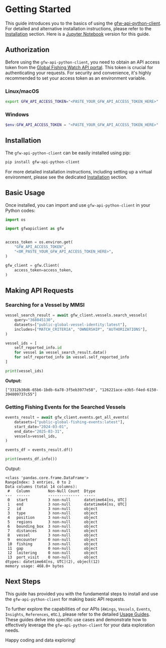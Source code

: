 # Getting Started

This guide introduces you to the basics of using the [gfw-api-python-client](https://github.com/GlobalFishingWatch/gfw-api-python-client). For detailed and alternative installation instructions, please refer to the [Installation](installation) section. Here is a [Jupyter Notebook](https://github.com/GlobalFishingWatch/gfw-api-python-client/blob/develop/notebooks/getting-started.ipynb) version for this guide.

## Authorization

Before using the `gfw-api-python-client`, you need to obtain an API access token from the [Global Fishing Watch API portal](https://globalfishingwatch.org/our-apis/tokens). This token is crucial for authenticating your requests. For security and convenience, it's highly recommended to set your access token as an environment variable.

### Linux/macOS

```bash
export GFW_API_ACCESS_TOKEN="<PASTE_YOUR_GFW_API_ACCESS_TOKEN_HERE>"
```

### Windows

```powershell
$env:GFW_API_ACCESS_TOKEN = "<PASTE_YOUR_GFW_API_ACCESS_TOKEN_HERE>"
```

## Installation

The `gfw-api-python-client` can be easily installed using pip:

```bash
pip install gfw-api-python-client
```

For more detailed installation instructions, including setting up a virtual environment, please see the dedicated [Installation](installation) section.

## Basic Usage

Once installed, you can import and use `gfw-api-python-client` in your Python codes:

```python
import os

import gfwapiclient as gfw


access_token = os.environ.get(
    "GFW_API_ACCESS_TOKEN",
    "<OR_PASTE_YOUR_GFW_API_ACCESS_TOKEN_HERE>",
)

gfw_client = gfw.Client(
    access_token=access_token,
)
```

## Making API Requests

### Searching for a Vessel by MMSI

```python
vessel_search_result = await gfw_client.vessels.search_vessels(
    query="368045130",
    datasets=["public-global-vessel-identity:latest"],
    includes=["MATCH_CRITERIA", "OWNERSHIP", "AUTHORIZATIONS"],
)

vessel_ids = [
    self_reported_info.id
    for vessel in vessel_search_result.data()
    for self_reported_info in vessel.self_reported_info
]

print(vessel_ids)
```

**Output:**

```
["3312b30d6-65b6-1bdb-6a78-3f5eb3977e58", "126221ace-e3b5-f4ed-6150-394809737c55"]
```

### Getting Fishing Events for the Searched Vessels

```python
events_result = await gfw_client.events.get_all_events(
    datasets=["public-global-fishing-events:latest"],
    start_date="2024-03-01",
    end_date="2025-03-31",
    vessels=vessel_ids,
)

events_df = events_result.df()

print(events_df.info())
```

Output:
```
<class 'pandas.core.frame.DataFrame'>
RangeIndex: 3 entries, 0 to 2
Data columns (total 14 columns):
 #   Column        Non-Null Count  Dtype
---  ------        --------------  -----
 0   start         3 non-null      datetime64[ns, UTC]
 1   end           3 non-null      datetime64[ns, UTC]
 2   id            3 non-null      object
 3   type          3 non-null      object
 4   position      3 non-null      object
 5   regions       3 non-null      object
 6   bounding_box  3 non-null      object
 7   distances     3 non-null      object
 8   vessel        3 non-null      object
 9   encounter     0 non-null      object
 10  fishing       3 non-null      object
 11  gap           0 non-null      object
 12  loitering     0 non-null      object
 13  port_visit    0 non-null      object
dtypes: datetime64[ns, UTC](2), object(12)
memory usage: 468.0+ bytes
```

## Next Steps

This guide has provided you with the fundamental steps to install and use the `gfw-api-python-client` for making basic API requests.

To further explore the capabilities of our APIs (`4Wings`, `Vessels`, `Events`, `Insights`, `References`, etc.), please refer to the detailed [Usage Guides](usage-guides/index). These guides delve into specific use cases and demonstrate how to effectively leverage the `gfw-api-python-client` for your data exploration needs.

Happy coding and data exploring!
